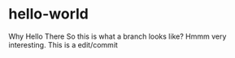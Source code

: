 # hello-world
Why Hello There
So this is what a branch looks like?
Hmmm very interesting.
This is a edit/commit
